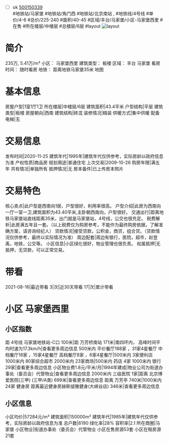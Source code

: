 - [ ] ok [500150339](https://bj.5i5j.com/ershoufang/500150339.html)  
 #地铁站/马家堡 #地铁站/角门西 #地铁站/北京南站 ,  #地铁线/4号线
#单价/4-6 #总价/225-240 #面积/40-45   #区域/丰台/马家堡/小区-马家堡西里 #在售 #所在楼层/中楼层 #总楼层/6层 #layout 
![layout](http://image2.5i5j.com//group1/M00/92/1D/CgqJMV0YoWaAHZZ6AANqJbSlmcg696.jpg_P5.jpg) 
# 简介 
 235万,  5.41万/m² 
小区： 马家堡西里
建筑类型： 板楼
区域： 丰台 马家堡
看房时间： 随时看房
地铁： 距离地铁马家堡35米 地图
# 基本信息 
 房屋户型|1室1厅1卫
所在楼层|中楼层/6层
建筑面积|43.4平米
户型结构|平层
建筑类型|板楼
房屋朝向|西南
建筑结构|砖混
装修情况|精装
供暖方式|集中供暖
配备电梯|无
# 交易信息 
 发布时间|2020-11-25
建筑年代|1995年|建筑年代仅供参考，实际房龄以政府信息为准
产权性质|商品房
规划用途|普通住宅
上次交易|2009-10-26
购房年限|满五年
共有情况|单独所有
抵押情况|无
房本备件|已上传房本照片
# 交易特色 
 核心卖点|此户型是西南向1居，户型很好，利用率很高。
户型介绍|此房为西南向一厅一室一卫,建筑面积为43.40平米,主卧朝西南向，户型很好。
交通出行|距离地铁马家堡站直线距离35米，出门就是马家堡站，4号线，公交也很充足。
税费解析|此房满五年且一套。（以上税费仅为购房参考，不能作为最终购房依据，了解准确方案，请咨询经纪人）
贷款情况|接受贷款，公积金，商贷，组合贷。（贷款情况仅供参考，最终以实际情况为准）
周边配套|周边有银行，医院，超市，赵登禹，地铁，公交等。
小区信息|小区绿化很好，物业管理也很负责。
权属抵押|无抵押，无贷款，可以正常交易。
# 带看 
 2021-08-16|最近带看	 3|次|近30天带看	 17|次|累计带看
# 小区 马家堡西里
## 小区指数 
 距 4号线 马家堡地铁站-C口 100米|距 万芳桥南站 171米|南四环内， 高峰时间平均时速为17.3km/h|查看更多周边信息
500米内 平价餐厅188家 ，31家4星餐厅
中档餐厅18家 ，15家4星餐厅
高档餐厅8家 ，6家4星餐厅|500米内 3家便利店
1000米内 80家综合超市
2000米内 23家商场|500米内 药店 4家
1000米内 银行 29家|查看更多周边信息
小区物业费1.8元/平米/月|1994年建成|物业公司为街道办事处（委员会）代管物业|查看更多周边信息
2000米内 三级医院 1家|距离 北京博爱医院(三甲) (三甲/A类) 699米|查看更多周边信息
距离 万芳亭 740米|1000米内 24家 健身房
距离最近健身房赫斯缇雅健身(大峡谷店) 346米|查看更多周边信息
## 小区信息 
 小区均价|57284元/m²
建筑面积|150000m²
建筑年代|1985年|建筑年代仅供参考，实际房龄以政府信息为准
总户数|6190
绿化率|28%
容积率|2.1
所在商圈|马家堡
小区物业|街道办事处（委员会）代管物业
小区在售房源53套
小区在租房源21套
